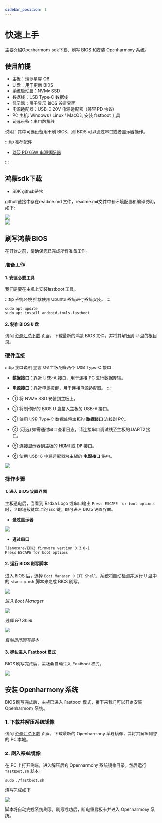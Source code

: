 ```yaml
---
sidebar_position: 1
---
```


# 快速上手

主要介绍Openharmony sdk下载、刷写 BIOS 和安装 Openharmony 系统。

## 使用前提

- 主板：瑞莎星睿 O6
- U 盘：用于更新 BIOS
- 系统启动盘：NVMe SSD
- 数据线：USB Type-C 数据线
- 显示器：用于显示 BIOS 设置界面
- 电源适配器：USB-C 20V 电源适配器（兼容 PD 协议）
- PC 主机: Windows / Linux / MacOS, 安装 fastboot 工具
- 可选设备：串口数据线

说明：其中可选设备用于刷 BIOS，刷 BIOS 可以通过串口或者显示器操作。

:::tip 推荐配件

- [瑞莎 PD 65W 电源适配器](https://radxa.com/products/accessories/power-pd-65w)

:::

## 鸿蒙sdk下载

- [SDK github链接](https://github.com/radxa/cix-openharmony-manifests)

github链接中存在readme.md 文件，readme.md文件中有环境配置和编译说明，如下:

<div style={{textAlign: 'center'}}>
    <img src="/img/o6/harmony/readme-harmony-0.webp" style={{width: '100%', maxWidth: '600px'}} />
</div>

<div style={{textAlign: 'center'}}>
    <img src="/img/o6/harmony/readme-harmony-1.webp" style={{width: '100%', maxWidth: '600px'}} />
</div>


## 刷写鸿蒙 BIOS

在开始之前，请确保您已完成所有准备工作。

### 准备工作

#### 1. 安装必要工具

我们需要在主机上安装fastboot 工具。

:::tip 系统环境
推荐使用 Ubuntu 系统进行系统安装。
:::

<NewCodeBlock tip="Ubuntu-PC$" type="device">

```
sudo apt update
sudo apt install android-tools-fastboot
```

</NewCodeBlock>

#### 2. 制作 BIOS U 盘

访问 [资源汇总下载](../download.md#Openharmony) 页面，下载最新的鸿蒙 BIOS 文件，并将其解压到 U 盘的根目录。

### 硬件连接

:::tip 接口说明
星睿 O6 主板配备两个 USB Type-C 接口：

- **数据接口**：靠近 USB-A 接口，用于连接 PC 进行数据传输。
- **电源接口**：靠近电源按键，用于连接电源适配器。
  :::

- ① 将 NVMe SSD 安装到主板上。

- ② 将制作好的 BIOS U 盘插入主板的 USB-A 接口。

- ③ 使用 USB Type-C 数据线将主板的 **数据接口** 连接到 PC。

- ④ (可选) 如需通过串口查看日志，请连接串口调试线至主板的 UART2 接口。

- ⑤ 连接显示器到主板的 HDMI 或 DP 接口。

- ⑥ 使用 USB-C 电源适配器为主板的 **电源接口** 供电。

<div style={{textAlign: 'center'}}>
    <img src="/en/img/o6/android/android-install-system.webp" style={{width: '100%', maxWidth: '1200px'}} />
</div>

### 操作步骤

#### 1. 进入 BIOS 设置界面

主板通电后，当看到 Radxa Logo 或串口输出 `Press ESCAPE for boot options` 时，立即短按键盘上的 `Esc` 键，即可进入 BIOS 设置界面。

- **通过显示器**

<div style={{textAlign: 'center'}}>
    <img src="/en/img/o6/android/burn-bios-go.webp" style={{width: '50%', maxWidth: '1200px'}} />
</div>

- **通过串口**

```
Tianocore/EDK2 firmware version 0.3.0-1
Press ESCAPE for boot options
```

#### 2. 运行 BIOS 刷写脚本

进入 BIOS 后，选择 `Boot Manager` -> `EFI Shell`。系统将自动检测并运行 U 盘中的 `startup.nsh` 脚本来完成 BIOS 刷写。

<div style={{textAlign: 'center'}}>
    <img src="/en/img/o6/android/burn-bios-manager.webp" style={{width: '100%', maxWidth: '600px'}} />
</div>

_进入 Boot Manager_

<div style={{textAlign: 'center'}}>
    <img src="/img/o6/android/burn-bios-efi.webp" style={{width: '100%', maxWidth: '600px'}} />
</div>

_选择 EFI Shell_

<div style={{textAlign: 'center'}}>
    <img src="/img/o6/android/burn-bios-sh.webp" style={{width: '100%', maxWidth: '600px'}} />
</div>

_自动运行刷写脚本_

#### 3. 确认进入 Fastboot 模式

BIOS 刷写完成后，主板会自动进入 Fastboot 模式。

<div style={{textAlign: 'center'}}>
    <img src="/img/o6/harmony/burn-harmony-bios.webp" style={{width: '100%', maxWidth: '600px'}} />
</div>

## 安装 Openharmony 系统

BIOS 刷写完成后，主板已进入 Fastboot 模式，接下来我们可以开始安装 Openharmony 系统。

### 1. 下载并解压系统镜像

访问 [资源汇总下载](../download.md#openharmony) 页面，下载最新的 Openharmony 系统镜像，并将其解压到您的 PC 本地。

### 2. 刷入系统镜像

在 PC 上打开终端，进入解压后的 Openharmony 系统镜像目录，然后运行 `fastboot.sh` 脚本。

<NewCodeBlock tip="Ubuntu-PC$" type="device">

```
sudo ./fastboot.sh
```

</NewCodeBlock>

烧写完成如下

<div style={{textAlign: 'center'}}>
    <img src="/img/o6/harmony/burn-harmony-img.webp" style={{width: '100%', maxWidth: '600px'}} />
</div>

脚本将自动完成系统刷写。刷写成功后，断电重启板卡并进入 Openharmony 系统。
